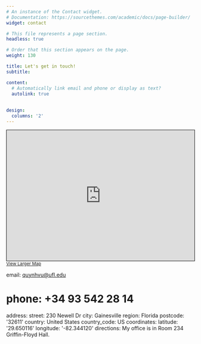 ```yaml
---
# An instance of the Contact widget.
# Documentation: https://sourcethemes.com/academic/docs/page-builder/
widget: contact

# This file represents a page section.
headless: true

# Order that this section appears on the page.
weight: 130

title: Let's get in touch!
subtitle:

content:
  # Automatically link email and phone or display as text?
  autolink: true
  
  
design:
  columns: '2'
---
```



<iframe width="100%" height="350" frameborder="0" scrolling="no" marginheight="0" marginwidth="0" 
src="https://www.openstreetmap.org/export/embed.html?bbox=-82.34503179788591%2C29.649444432687243%2C-82.34320789575578%2C29.65078709295832&amp;layer=mapnik" 
style="border: 1px solid black"></iframe><br/><small><a href="https://www.openstreetmap.org/#map=19/29.650116/-82.344120">View Larger Map</a></small>

email: quynhvu@ufl.edu
# phone: +34 93 542 28 14
address:
  street: 230 Newell Dr
  city: Gainesville
  region: Florida
  postcode: '32611'
  country: United States
  country_code: US
coordinates:
  latitude: '29.650116'
  longitude: '-82.344120'
directions: My office is in Room 234 Griffin-Floyd Hall.